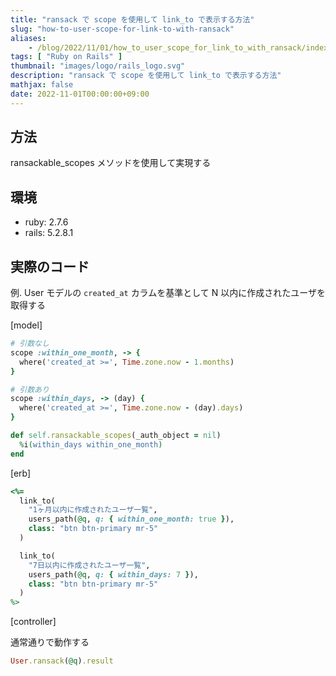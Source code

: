 ```yaml
---
title: "ransack で scope を使用して link_to で表示する方法"
slug: "how-to-user-scope-for-link-to-with-ransack"
aliases:
    - /blog/2022/11/01/how_to_user_scope_for_link_to_with_ransack/index.html
tags: [ "Ruby on Rails" ]
thumbnail: "images/logo/rails_logo.svg"
description: "ransack で scope を使用して link_to で表示する方法"
mathjax: false
date: 2022-11-01T00:00:00+09:00
---
```


## 方法

ransackable_scopes メソッドを使用して実現する

## 環境

* ruby: 2.7.6
* rails: 5.2.8.1

## 実際のコード

例. User モデルの `created_at` カラムを基準として N 以内に作成されたユーザを取得する

[model]

```rb
# 引数なし
scope :within_one_month, -> {
  where('created_at >=', Time.zone.now - 1.months)
}

# 引数あり
scope :within_days, -> (day) {
  where('created_at >=', Time.zone.now - (day).days)
}

def self.ransackable_scopes(_auth_object = nil)
  %i(within_days within_one_month)
end
```

[erb]

```rb
<%=
  link_to(
    "1ヶ月以内に作成されたユーザ一覧",
    users_path(@q, q: { within_one_month: true }),
    class: "btn btn-primary mr-5"
  )

  link_to(
    "7日以内に作成されたユーザ一覧",
    users_path(@q, q: { within_days: 7 }),
    class: "btn btn-primary mr-5"
  )
%>
```

[controller]

通常通りで動作する

```rb
User.ransack(@q).result
```
